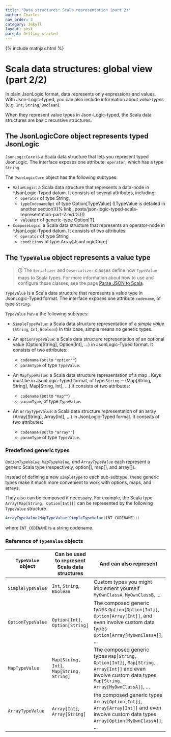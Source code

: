 ```yaml
---
title: "Data structures: Scala representation (part 2)"
author: Charles
nav_order: 3
category: Jekyll
layout: post
parent: Getting started
---
```

{% include mathjax.html %}

# Scala data structures: global view (part 2/2)

In plain JsonLogic format, data represents only expressions and values.
With Json-Logic-typed, you can also include information about *value types*
(e.g. `Int`, `String`, `Boolean`).

When they represent value types in Json-Logic-typed, the Scala data structures
are basic recursive structures.

## The JsonLogicCore object represents typed JsonLogic

`JsonLogicCore` is a Scala data structure that lets you represent
typed JsonLogic. The interface exposes one attribute: `operator`, which has a
type `String`.

The `JsonLogicCore` object has the following subtypes:

*  `ValueLogic`: a Scala data structure that represents a data-node in
^JsonLogic-Typed datum. It consists of several attributes, including:
   * `operator` of type String,
   * `typeCodenameOpt` of type Option[TypeValue]
 ([TypeValue is detailed in another section]({% link _posts/json-logic-typed-scala-representation-part-2.md %}))
   * `valueOpt` of generic-type Option[T].
* `ComposeLogic`: a Scala data structure that represents an operator-node in
^JsonLogic-Typed datum. It consists of two attributes:
    * `operator` of type String
    * `conditions` of type Array[JsonLogicCore]

<!--How about adding examples?-->

## The `TypeValue` object represents a value type

> &#128712;  The `Serializer` and `Deserializer` classes define how `TypeValue` maps to Scala types.
> For more information about how to use and configure these classes,
> see the page [Parse JSON to Scala](./parse-json-logic-typed).

 `TypeValue` is a Scala data structure that represents a value type in
 JsonLogic-Typed format. The interface exposes one  attribute:`codename`, of
type `String`.

`TypeValue` has a the following subtypes:

* `SimpleTypeValue`: a Scala data structure representation of a _simple value_
(`String`, `Int`, `Boolean`)
In this case, simple means no generic types.

* An `OptionTypeValue`: a Scala data structure representation of an optional value (Option[String], Option[Int], ...)
in JsonLogic-Typed format. It consists of two attributes:
    * `codename` (set to `"option""`)
    * `paramType` of type `TypeValue`.

* An `MapTypeValue`: a Scala data structure representation of a map .
Keys must be in JsonLogic-typed format, of type `String` ─ (Map[String, String], Map[String, Int], ...)
It consists of two attributes:
    * `codename` (set to `"map""`)
    * `paramType`, of type `TypeValue`.

* An `ArrayTypeValue`: a Scala data structure representation of an array (Array[String], Array[Int], ...)
in JsonLogic-Typed format. It consists of two attributes:
   * `codename` (set to `"array""`)
   * `paramType` of type `TypeValue`.

### Predefined generic types

*`OptionTypeValue`, `MapTypeValue`, and `ArrayTypeValue`* each represent a
generic Scala type (respectively, option[], map[], and array[]).

Instead of defining a new `simpletype` to each sub-subtype, these generic types
make it much more convenient to work with options, maps, and arrays.

They also can be composed if necessary.
For example, the Scala type `Array[Map[String, Option[Int]]]` can be represented
by the following `TypeValue` structure

```scala
ArrayTypeValue(MapTypeValue(SimpleTypeValue(INT_CODENAME)))
```

where `INT_CODENAME` is a string codename.

### Reference of `TypeValue` objects

| `TypeValue` object | Can be used to represent Scala data structures | And can also represent |
|--------------------|--------------------------------------------------------------------------------------------------------------|------------|
| `SimpleTypeValue`  | `Int`, `String`, `Boolean` | Custom types you might implement yourself `MyOwnClassA`, `MyOwnClassB`, ...    |
| `OptionTypeValue`  | `Option[Int]`, `Option[String]` | The composed generic types `Option[Option[Int]]`, `Option[Array[Int]]`, and even involve custom data types `Option[Array[MyOwnClassA]]`, ...|
| `MapTypeValue`     | `Map[String, Int]`, `Map[String, String]` |The composed generic types `Map[String, Option[Int]]`, `Map[String, Array[Int]]` and even involve custom data types `Map[String, Array[MyOwnClassA]]`, ... |
| `ArrayTypeValue`   | `Array[Int]`, `Array[String]` |the composed generic types `Array[Option[Int]]`, `Array[Array[Int]]` and even involve custom data types `Array[Option[MyOwnClassA]]`, ...|
